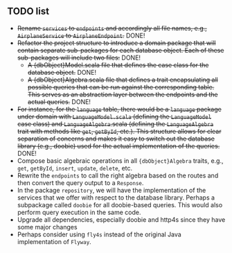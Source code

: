 TODO list
----------

- ~~Rename `services` to `endpoints` and accordingly all file names, e.g., `AirplaneService` to `AirplaneEndpoint`.~~ DONE!
- ~~Refactor the project structure to introduce a domain package that will contain separate sub-packages for each database object. Each of these sub-packages will include two files:~~ DONE!
	- ~~A {dbObject}Model.scala file that defines the case class for the database object.~~ DONE!
	- ~~A {dbObject}Algebra.scala file that defines a trait encapsulating all possible queries that can be run against the corresponding table. This serves as an abstraction layer between the endpoints and the actual queries.~~ DONE!
- ~~For instance, for the `language` table, there would be a `language` package under domain with `LanguageModel.scala` (defining the `LanguageModel` case class) and `LanguageAlgebra`.scala (defining the `LanguageAlgebra` trait with methods like `get`, `getById`, etc.). This structure allows for clear separation of concerns and makes it easy to switch out the database library (e.g., doobie) used for the actual implementation of the queries.~~ DONE!
- Compose basic algebraic operations in all `{dbObject}Algebra` traits, e.g., `get`, `getById`, `insert`, `update`, `delete`, etc.
- Rewrite the `endpoints` to call the right algebra based on the routes and then convert the query output to a `Response`.
- In the package `repository`, we will have the implementation of the services that we offer with respect to the database library. Perhaps a subpackage called `doobie` for all doobie-based queries. This would also perform query execution in the same code.
- Upgrade all dependencies, especially doobie and http4s since they have some major changes
- Perhaps consider using `fly4s` instead of the original Java implementation of `Flyway`.
